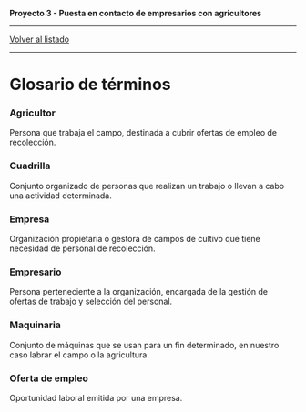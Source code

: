 __Proyecto 3 - Puesta en contacto de empresarios con agricultores__

---

[Volver al listado](p2.md)

---

# Glosario de términos

### Agricultor

Persona que trabaja el campo, destinada a cubrir ofertas de empleo de recolección.

### Cuadrilla

Conjunto organizado de personas que realizan un trabajo o llevan a cabo una actividad determinada.

### Empresa

Organización propietaria o gestora de campos de cultivo que tiene necesidad de personal de recolección.

### Empresario

Persona perteneciente a la organización, encargada de la gestión de ofertas de trabajo y selección del personal.

### Maquinaria

Conjunto de máquinas que se usan para un fin determinado, en nuestro caso labrar el campo o la agricultura.

### Oferta de empleo

Oportunidad laboral emitida por una empresa.
